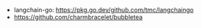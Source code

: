 - langchain-go: https://pkg.go.dev/github.com/tmc/langchaingo
- https://github.com/charmbracelet/bubbletea
